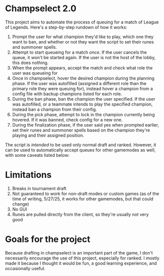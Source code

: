 # Champselect 2.0
This project aims to automate the process of queuing for a match of League of Legends. Here's a step-by-step rundown of how it works:

1. Prompt the user for what champion they'd like to play, which one they want to ban, and whether or not they  want the script to set their runes and summoner spells. 
2. Attempt to start queueing for a match _once_. If the user cancels the queue, it won't be started again. If the user is not the host of the lobby, this does nothing.
3. When the prompt appears, accept the match and check what role the user was queueing for
4. Once in champselect, hover the desired champion during the planning phase. If the user was autofilled (assigned a different role than the primary role they were queuing for), instead hover a champion from a config file with backup champions listed for each role.
5. During the ban phase, ban the champion the user specified. If the user was autofilled, or a teammate intends to play the specified champion, instead ban a champion from their config.
6. During the pick phase, attempt to lock in the champion currently being hovered. If it was banned, check config for a new one.
7. During the finalization phase, if the user said yes when prompted earlier, set their runes and summoner spells based on the champion they're playing and their assigned position.

The script is _intended_ to be used only normal draft and ranked. However, it can be used to automatically accept queues for other gamemodes as well, with some caveats listed below:

# Limitations
1. Breaks in tournament draft
2. Not guaranteed to work for non-draft modes or custom games (as of the time of writing, 5/27/25, it works for other gamemodes, but that could change)
3. No GUI
4. Runes are pulled directly from the client, so they're usually not very good

# Goals for the project
Because drafting in champselect is an important part of the game, I don't necessarily encourage the use of this project, especially for ranked. I mostly made it because I thought it would be fun, a good learning experience, and occasionally useful.

